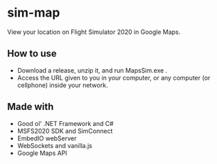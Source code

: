 # sim-map
View your location on Flight Simulator 2020 in Google Maps.

## How to use
- Download a release, unzip it, and run MapsSim.exe .
- Access the URL given to you in your computer, or any computer (or cellphone) inside your network.

## Made with
- Good ol' .NET Framework and C#
- MSFS2020 SDK and SimConnect
- EmbedIO webServer
- WebSockets and vanilla.js
- Google Maps API
